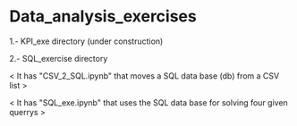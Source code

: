 # Data_analysis_exercises

1.- KPI_exe directory 
 (under construction)


2.- SQL_exercise directory 

< It has "CSV_2_SQL.ipynb"  that moves a SQL data base (db) from a CSV list >

< It has "SQL_exe.ipynb"  that uses the SQL data base for solving four given querrys >
